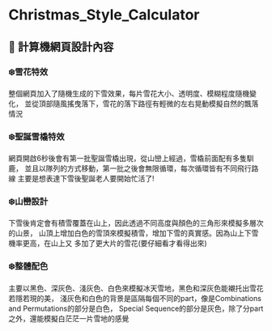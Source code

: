 # Christmas_Style_Calculator

## 📌 計算機網頁設計內容

### ❄️雪花特效
整個網頁加入了隨機生成的下雪效果，每片雪花大小、透明度、模糊程度隨機變化，
並從頂部隨風搖曳落下，雪花的落下路徑有輕微的左右晃動模擬自然的飄落情況

### ❄️聖誕雪橇特效
網頁開啟6秒後會有第一批聖誕雪橇出現，從山巒上經過，雪橇前面配有多隻馴鹿，
並且以隊列的方式移動，第一批之後會無限循環，每次循環皆有不同飛行路線
主要是想表達下雪後聖誕老人要開始忙活了!

### ❄️山巒設計
下雪後肯定會有積雪覆蓋在山上，因此透過不同高度與顏色的三角形來模擬多層次的山景，
山頂上增加白色的雪頂來模擬積雪，增加下雪的真實感。因為山上下雪機率更高，在山上又
多加了更大片的雪花(要仔細看才看得出來)

### ❄️整體配色
主要以黑色、深灰色、淺灰色、白色來模擬冰天雪地，黑色和深灰色能襯托出雪花若隱若現的美，
淺灰色和白色的背景是區隔每個不同的part，像是Combinations and Permutations的部分是白色，
Special Sequence的部分是灰色，除了分part之外，還能模擬白茫茫一片雪地的感覺

